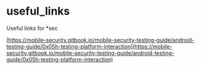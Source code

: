 # useful_links
Useful links for *sec


[https://mobile-security.gitbook.io/mobile-security-testing-guide/android-testing-guide/0x05h-testing-platform-interaction](https://mobile-security.gitbook.io/mobile-security-testing-guide/android-testing-guide/0x05h-testing-platform-interaction)
